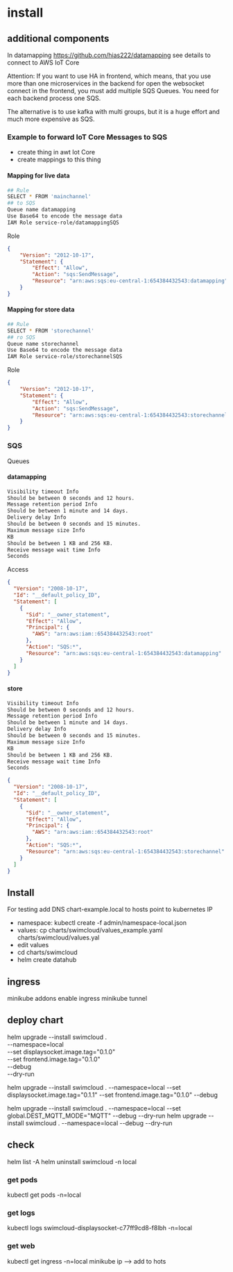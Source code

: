 # install

## additional components

In datamapping <https://github.com/hias222/datamapping> see details to connect to AWS IoT Core

Attention:
If you want to use HA in frontend, which means, that you use more than one microservices in the backend for open the websocket connect in the frontend, you must add multiple SQS Queues. You need for each backend process one SQS.

The alternative is to use kafka with multi groups, but it is a huge effort and much more expensive as SQS.

### Example to forward IoT Core Messages to SQS

* create thing in awt Iot Core
* create mappings to this thing

#### Mapping for live data

```bash
## Rule
SELECT * FROM 'mainchannel' 
## to SQS
Queue name datamapping
Use Base64 to encode the message data
IAM Role service-role/datamappingSQS 
```

Role

```json
{
    "Version": "2012-10-17",
    "Statement": {
        "Effect": "Allow",
        "Action": "sqs:SendMessage",
        "Resource": "arn:aws:sqs:eu-central-1:654384432543:datamapping"
    }
}
```

#### Mapping for store data 

```bash
## Rule
SELECT * FROM 'storechannel' 
## ro SQS
Queue name storechannel
Use Base64 to encode the message data
IAM Role service-role/storechannelSQS 
```

Role

```json
{
    "Version": "2012-10-17",
    "Statement": {
        "Effect": "Allow",
        "Action": "sqs:SendMessage",
        "Resource": "arn:aws:sqs:eu-central-1:654384432543:storechannel"
    }
}
```

### SQS

Queues

#### datamapping

```bash
Visibility timeout Info
Should be between 0 seconds and 12 hours.
Message retention period Info
Should be between 1 minute and 14 days.
Delivery delay Info
Should be between 0 seconds and 15 minutes.
Maximum message size Info
KB
Should be between 1 KB and 256 KB.
Receive message wait time Info
Seconds
```

Access

```json
{
  "Version": "2008-10-17",
  "Id": "__default_policy_ID",
  "Statement": [
    {
      "Sid": "__owner_statement",
      "Effect": "Allow",
      "Principal": {
        "AWS": "arn:aws:iam::654384432543:root"
      },
      "Action": "SQS:*",
      "Resource": "arn:aws:sqs:eu-central-1:654384432543:datamapping"
    }
  ]
}
```

#### store

```bash
Visibility timeout Info
Should be between 0 seconds and 12 hours.
Message retention period Info
Should be between 1 minute and 14 days.
Delivery delay Info
Should be between 0 seconds and 15 minutes.
Maximum message size Info
KB
Should be between 1 KB and 256 KB.
Receive message wait time Info
Seconds
```

```json
{
  "Version": "2008-10-17",
  "Id": "__default_policy_ID",
  "Statement": [
    {
      "Sid": "__owner_statement",
      "Effect": "Allow",
      "Principal": {
        "AWS": "arn:aws:iam::654384432543:root"
      },
      "Action": "SQS:*",
      "Resource": "arn:aws:sqs:eu-central-1:654384432543:storechannel"
    }
  ]
}
```

## Install

For testing add DNS chart-example.local to hosts point to kubernetes IP

* namespace: kubectl create -f admin/namespace-local.json
* values: cp charts/swimcloud/values_example.yaml charts/swimcloud/values.yal
* edit values
* cd charts/swimcloud
* helm create datahub

## ingress

minikube addons enable ingress
minikube tunnel

## deploy chart

helm upgrade --install swimcloud . \
  --namespace=local \
  --set displaysocket.image.tag="0.1.0" \
  --set frontend.image.tag="0.1.0" \
  --debug \
  --dry-run

helm upgrade --install swimcloud . --namespace=local --set displaysocket.image.tag="0.1.1" --set frontend.image.tag="0.1.0" --debug 

helm upgrade --install swimcloud . --namespace=local --set global.DEST_MQTT_MODE="MQTT" --debug --dry-run
helm upgrade --install swimcloud . --namespace=local --debug --dry-run

## check

helm list -A
helm uninstall swimcloud -n local

### get pods

kubectl get pods -n=local

### get logs

kubectl logs swimcloud-displaysocket-c77ff9cd8-f8lbh -n=local

### get web

kubectl get ingress -n=local
minikube ip
--> add to hots